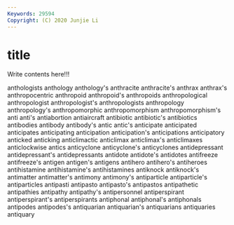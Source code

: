 ```yaml
---
Keywords: 29594
Copyright: (C) 2020 Junjie Li
---
```


# title

Write contents here!!!

anthologists 
anthology 
anthology's 
anthracite 
anthracite's 
anthrax 
anthrax's 
anthropocentric 
anthropoid
anthropoid's 
anthropoids 
anthropological 
anthropologist 
anthropologist's 
anthropologists 
anthropology 
anthropology's 
anthropomorphic 
anthropomorphism
anthropomorphism's 
anti 
anti's 
antiabortion 
antiaircraft 
antibiotic 
antibiotic's 
antibiotics 
antibodies 
antibody
antibody's 
antic 
antic's 
anticipate 
anticipated 
anticipates 
anticipating 
anticipation 
anticipation's 
anticipations
anticipatory 
anticked 
anticking 
anticlimactic 
anticlimax 
anticlimax's 
anticlimaxes 
anticlockwise 
antics 
anticyclone
anticyclone's 
anticyclones 
antidepressant 
antidepressant's 
antidepressants 
antidote 
antidote's 
antidotes 
antifreeze 
antifreeze's
antigen 
antigen's 
antigens 
antihero 
antihero's 
antiheroes 
antihistamine 
antihistamine's 
antihistamines 
antiknock
antiknock's 
antimatter 
antimatter's 
antimony 
antimony's 
antiparticle 
antiparticle's 
antiparticles 
antipasti 
antipasto
antipasto's 
antipastos 
antipathetic 
antipathies 
antipathy 
antipathy's 
antipersonnel 
antiperspirant 
antiperspirant's 
antiperspirants
antiphonal 
antiphonal's 
antiphonals 
antipodes 
antipodes's 
antiquarian 
antiquarian's 
antiquarians 
antiquaries 
antiquary
